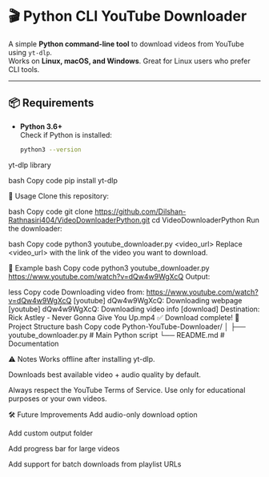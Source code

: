 # 🎬 Python CLI YouTube Downloader

A simple **Python command-line tool** to download videos from YouTube using `yt-dlp`.  
Works on **Linux, macOS, and Windows**. Great for Linux users who prefer CLI tools.

---



## 📦 Requirements

- **Python 3.6+**  
  Check if Python is installed:
  ```bash
  python3 --version
yt-dlp library

bash
Copy code
pip install yt-dlp



🚀 Usage
Clone this repository:

bash
Copy code
git clone https://github.com/Dilshan-Rathnasiri404/VideoDownloaderPython.git
cd VideoDownloaderPython
Run the downloader:

bash
Copy code
python3 youtube_downloader.py <video_url>
Replace <video_url> with the link of the video you want to download.




📝 Example
bash
Copy code
python3 youtube_downloader.py https://www.youtube.com/watch?v=dQw4w9WgXcQ
Output:

less
Copy code
Downloading video from: https://www.youtube.com/watch?v=dQw4w9WgXcQ
[youtube] dQw4w9WgXcQ: Downloading webpage
[youtube] dQw4w9WgXcQ: Downloading video info
[download] Destination: Rick Astley - Never Gonna Give You Up.mp4
✅ Download complete!
📂 Project Structure
bash
Copy code
Python-YouTube-Downloader/
│
├── youtube_downloader.py   # Main Python script
└── README.md               # Documentation




⚠️ Notes
Works offline after installing yt-dlp.

Downloads best available video + audio quality by default.

Always respect the YouTube Terms of Service. Use only for educational purposes or your own videos.




🛠️ Future Improvements
Add audio-only download option

Add custom output folder

Add progress bar for large videos

Add support for batch downloads from playlist URLs
